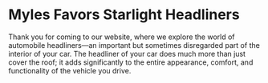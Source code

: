 # Myles Favors Starlight Headliners
Thank you for coming to our website, where we explore the world of automobile headliners—an important but sometimes disregarded part of the interior of your car. The headliner of your car does much more than just cover the roof; it adds significantly to the entire appearance, comfort, and functionality of the vehicle you drive.
<!DOCTYPE html>
<html lang="en">
<head>
    <meta charset="UTF-8">
    <meta name="viewport" content="width=device-width, initial-scale=1.0">
    <title>Starlight Header - Personal Website</title>
    <style>
        /* Your existing styles remain unchanged */

        body {
            font-family: Arial, sans-serif;
            margin: 0;
            padding: 0;
            background-color: #f4f4f4;
        }

        header {
            background-color: #333;
            color: white;
            text-align: center;
            padding: 1em;
        }

        nav {
            background-color: #444;
            padding: 0.5em;
            text-align: center;
        }

        nav a {
            color: white;
            text-decoration: none;
            padding: 0.5em 1em;
            margin: 0 1em;
        }

        section {
            padding: 20px;
        }

        footer {
            background-color: #333;
            color: white;
            text-align: center;
            padding: 1em;
            position: fixed;
            bottom: 0;
            width: 100%;
        }
    </style>
</head>
<body>

    <header>
        <h1>Starlight Header</h1>
        <p>Welcome to Our Business Website</p>
    </header>

    <nav>
        <a href="#home">Home</a>
        <a href="#about">About</a>
        <a href="#portfolio">Portfolio</a>
        <a href="#services">Services</a>
        <a href="#blog">Blog</a>
        <a href="#contact">Contact</a>
    </nav>

    <section id="home">
        <h2>Home</h2>
        <p>Welcome to Starlight Header, where we excel in creating exceptional headers for businesses. Explore our website to discover more about our services and offerings.</p>
    </section>

    <section id="about">
        <h2>About Us</h2>
        <p>At Starlight Header, we are dedicated to providing high-quality header solutions. Learn more about our team, mission, and values on this page.</p>
    </section>

    <section id="portfolio">
        <h2>Portfolio</h2>
        <p>Explore our diverse portfolio showcasing the stunning headers we've crafted for various businesses. Let our work speak for itself.</p>
    </section>

    <section id="services">
        <h2>Our Services</h2>
        <p>Discover the range of header design and customization services we offer at Starlight Header. Tailored solutions to enhance your brand's visual identity.</p>
    </section>

    <section id="blog">
        <h2>Blog</h2>
        <p>Stay updated with industry trends, design tips, and company updates by following our blog. We share insights to keep you informed and inspired.</p>
    </section>

    <section id="contact">
        <h2>Contact Us</h2>
        <p>Have questions or interested in our services? Contact us using the information provided on this page. We look forward to hearing from you!</p>
    </section>

    <footer>
        <p>&copy; 2023 Starlight Header - All rights reserved</p>
    </footer>

</body>
</html>

